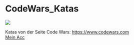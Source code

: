 # CodeWars_Katas

![](https://www.codewars.com/users/jaess105/badges/large)

Katas von der Seite Code Wars: https://www.codewars.com  
[Mein Acc](https://www.codewars.com/users/jaess105)
